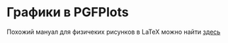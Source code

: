 # Графики в PGFPlots

Похожий мануал для физичеких рисунков в LaTeX можно найти [здесь](https://github.com/gimaevazamat/Design)
